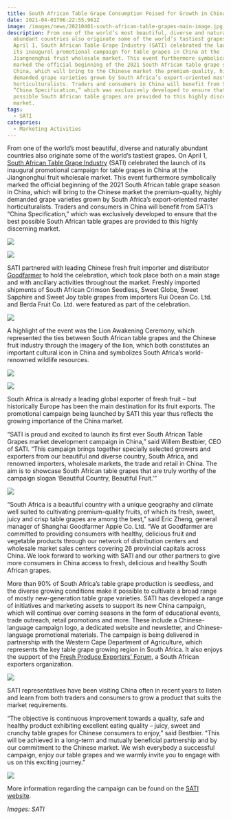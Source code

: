```yaml
---
title: South African Table Grape Consumption Poised for Growth in China
date: 2021-04-01T06:22:55.961Z
image: /images/news/20210401-south-african-table-grapes-main-image.jpg
description: From one of the world’s most beautiful, diverse and naturally
  abundant countries also originate some of the world’s tastiest grapes. On
  April 1, South African Table Grape Industry (SATI) celebrated the launch of
  its inaugural promotional campaign for table grapes in China at the
  Jiangnonghui fruit wholesale market. This event furthermore symbolically
  marked the official beginning of the 2021 South African table grape season in
  China, which will bring to the Chinese market the premium-quality, highly
  demanded grape varieties grown by South Africa’s export-oriented master
  horticulturalists. Traders and consumers in China will benefit from SATI’s
  “China Specification,” which was exclusively developed to ensure that the best
  possible South African table grapes are provided to this highly discerning
  market.
tags:
  - SATI
categories:
  - Marketing Activities
---
```

From one of the world’s most beautiful, diverse and naturally abundant countries also originate some of the world’s tastiest grapes. On April 1, [South African Table Grape Industry](https://www.satgi.co.za/) (SATI) celebrated the launch of its inaugural promotional campaign for table grapes in China at the Jiangnonghui fruit wholesale market. This event furthermore symbolically marked the official beginning of the 2021 South African table grape season in China, which will bring to the Chinese market the premium-quality, highly demanded grape varieties grown by South Africa’s export-oriented master horticulturalists. Traders and consumers in China will benefit from SATI’s “China Specification,” which was exclusively developed to ensure that the best possible South African table grapes are provided to this highly discerning market.

![](https://www.producereport.com/sites/default/files/images/20210401%20IMG0504.jpg)

![](https://www.producereport.com/sites/default/files/images/20210401%20IMG0457.jpg)

SATI partnered with leading Chinese fresh fruit importer and distributor [Goodfarmer](http://www.goodfarmer.com/) to hold the celebration, which took place both on a main stage and with ancillary activities throughout the market. Freshly imported shipments of South African Crimson Seedless, Sweet Globe, Sweet Sapphire and Sweet Joy table grapes from importers Rui Ocean Co. Ltd. and Berda Fruit Co. Ltd. were featured as part of the celebration.

![](https://www.producereport.com/sites/default/files/images/20210401%20IMG0440.jpg)

A highlight of the event was the Lion Awakening Ceremony, which represented the ties between South African table grapes and the Chinese fruit industry through the imagery of the lion, which both constitutes an important cultural icon in China and symbolizes South Africa’s world-renowned wildlife resources.

![](https://www.producereport.com/sites/default/files/images/20210401%20IMG0352.jpg)

![](https://www.producereport.com/sites/default/files/images/20210401%20IMG0253.jpg)

South Africa is already a leading global exporter of fresh fruit – but historically Europe has been the main destination for its fruit exports. The promotional campaign being launched by SATI this year thus reflects the growing importance of the China market.

“SATI is proud and excited to launch its first ever South African Table Grapes market development campaign in China,” said Willem Bestbier, CEO of SATI. “This campaign brings together specially selected growers and exporters from our beautiful and diverse country, South Africa, and renowned importers, wholesale markets, the trade and retail in China. The aim is to showcase South African table grapes that are truly worthy of the campaign slogan ‘Beautiful Country, Beautiful Fruit.’”

![](https://www.producereport.com/sites/default/files/images/20210401%20IMG0446.jpg)

“South Africa is a beautiful country with a unique geography and climate well suited to cultivating premium-quality fruits, of which its fresh, sweet, juicy and crisp table grapes are among the best,” said Eric Zheng, general manager of Shanghai Goodfarmer Apple Co. Ltd. “We at Goodfarmer are committed to providing consumers with healthy, delicious fruit and vegetable products through our network of distribution centers and wholesale market sales centers covering 26 provincial capitals across China. We look forward to working with SATI and our other partners to give more consumers in China access to fresh, delicious and healthy South African grapes.

More than 90% of South Africa’s table grape production is seedless, and the diverse growing conditions make it possible to cultivate a broad range of mostly new-generation table grape varieties. SATI has developed a range of initiatives and marketing assets to support its new China campaign, which will continue over coming seasons in the form of educational events, trade outreach, retail promotions and more. These include a Chinese-language campaign logo, a dedicated website and newsletter, and Chinese-language promotional materials. The campaign is being delivered in partnership with the Western Cape Department of Agriculture, which represents the key table grape growing region in South Africa. It also enjoys the support of the [Fresh Produce Exporters’ Forum](https://www.fpef.co.za/), a South African exporters organization.

![](https://www.producereport.com/sites/default/files/images/20210401%20IMG0367.jpg)

SATI representatives have been visiting China often in recent years to listen and learn from both traders and consumers to grow a product that suits the market requirements.

“The objective is continuous improvement towards a quality, safe and healthy product exhibiting excellent eating quality – juicy, sweet and crunchy table grapes for Chinese consumers to enjoy,” said Bestbier. “This will be achieved in a long-term and mutually beneficial partnership and by our commitment to the Chinese market. We wish everybody a successful campaign, enjoy our table grapes and we warmly invite you to engage with us on this exciting journey.”

![](https://www.producereport.com/sites/default/files/images/20210401%20IMG0154.jpg)

More information regarding the campaign can be found on the [SATI website](http://www.satgi.co.za/china-campaign/).

*Images: SATI*